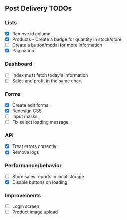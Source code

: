 ## Post Delivery TODOs

### Lists

- [x] Remove id column
- [x] Products - Create a badge for quantity in stock/store
- [ ] Create a button/modal for more information
- [x] Pagination

### Dashboard

- [ ] Index must fetch today's information
- [ ] Sales and profit in the same chart

### Forms

- [x] Create edit forms
- [x] Redesign CSS
- [ ] Input masks
- [ ] Fix select loading message

### API

- [x] Treat errors correctly
- [x] Remove logs

### Performance/behavior

- [ ] Store sales reports in local storage
- [x] Disable buttons on loading

### Improvements

- [ ] Login screen
- [ ] Product image upload